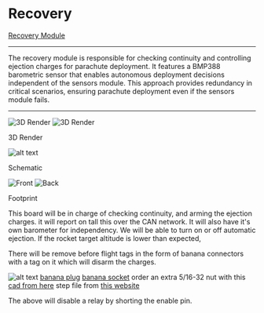 # Recovery

[Recovery Module](https://github.com/sonicavionics/4in-recovery/)

---

The recovery module is responsible for checking continuity and controlling ejection charges for parachute deployment. It features a BMP388 barometric sensor that enables autonomous deployment decisions independent of the sensors module. This approach provides redundancy in critical scenarios, ensuring parachute deployment even if the sensors module fails.

---

<div class="image-row">
    <img src="https://raw.githubusercontent.com/sonicavionics/4in-recovery/refs/heads/main/images/board.front.png" alt="3D Render">
    <img src="https://raw.githubusercontent.com/sonicavionics/4in-recovery/refs/heads/main/images/board.back.png" alt="3D Render">
</div>
<p class="image-caption">3D Render</p>

![alt text](https://raw.githubusercontent.com/sonicavionics/4in-recovery/refs/heads/main/images/sch.svg)
<p class="image-caption">Schematic</p>


<div class="image-row">
    <img src="https://raw.githubusercontent.com/sonicavionics/4in-recovery/refs/heads/main/images/pcbf.svg" alt="Front">
    <img src="https://raw.githubusercontent.com/sonicavionics/4in-recovery/refs/heads/main/images/pcbb.svg" alt="Back">
</div>
<p class="image-caption">Footprint</p>

This board will be in charge of checking continuity, and arming the ejection charges. it will report on tall this over the CAN network. It will also have it's own barometer for independency. We will be able to turn on or off automatic ejection. If the rocket target altitude is lower than expected, 

There will be remove before flight tags in the form of banana connectors with a tag on it which will disarm the charges.

![alt text](chute/mapmoxje.bmp)
[banana plug](https://www.digikey.ca/en/products/detail/mueller-electric-co/BU-PMDP-S-2/4073757)
[banana socket](https://www.digikey.ca/en/products/detail/pomona-electronics/2269-0/736335?s=N4IgjCBcoEwJxVAYygMwIYBsDOBTANCAPZQDaIAzACwBsVcA7CALqEAOALlCAMocBOASwB2AcxABfQmAAcFRCBSQMOAsTKUwDGTpbsukXgJHipIALQ0FSgQFc1JSORgsJZl05AAhAIIA5fx8AAgApHwBhAGk9EABWBTYoMHZEyBhYtyA) order an extra 5/16-32 nut with this
[cad from here](https://www.3dcontentcentral.com/secure/download-model.aspx?catalogid=171&id=587137)
step file from [this website](https://www.3dcontentcentral.com/download-model.aspx?catalogid=171&id=626290)


The above will disable a relay by shorting the enable pin.

